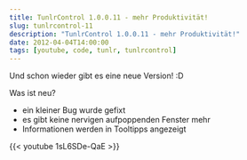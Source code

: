 ```yaml
---
title: TunlrControl 1.0.0.11 - mehr Produktivität!
slug: tunlrcontrol-11
description: "TunlrControl 1.0.0.11 - mehr Produktivität!"
date: 2012-04-04T14:00:00
tags: [youtube, code, tunlr, tunlrcontrol]
---
```


Und schon wieder gibt es eine neue Version! :D

Was ist neu?

* ein kleiner Bug wurde gefixt
* es gibt keine nervigen aufpoppenden Fenster mehr
* Informationen werden in Tooltipps angezeigt

{{< youtube 1sL6SDe-QaE >}}